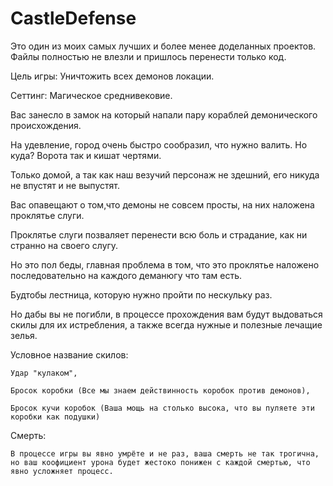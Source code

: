 # СastleDefense
Это один из моих самых лучших и более менее доделанных проектов.
Файлы полностью не влезли и пришлось перенести только код.

Цель игры: 
  Уничтожить всех демонов локации.
  
Сеттинг:
  Магическое среднивековие. 
  
  Вас занесло в замок на который напали пару кораблей демонического происхождения. 
  
  На удевление, город очень быстро сообразил, что нужно валить. Но куда? Ворота так и кишат чертями.
  
  Только домой, а так как наш везучий персонаж не здешний, его никуда не впустят и не выпустят.
  
  Вас опавещают о том,что демоны не совсем просты, на них наложена проклятье слуги.
  
  Проклятье слуги позваляет перенести всю боль и страдание, как ни странно на своего слугу.
  
  Но это пол беды, главная проблема в том, что это проклятье наложено последовательно на каждого деманюгу что там есть.
  
  Будтобы лестница, которую нужно пройти по нескульку раз.
  
  Но дабы вы не погибли, в процессе прохождения вам будут выдоваться скилы для их истребления, а также всегда нужные и полезные лечащие зелья.
  
  Условное название скилов:
    
    Удар "кулаком",
    
    Бросок коробки (Все мы знаем действинность коробок против демонов),
    
    Бросок кучи коробок (Ваша мощь на столько высока, что вы пуляете эти коробки как подушки)
  
  Смерть:
    
    В процессе игры вы явно умрёте и не раз, ваша смерть не так трогична,
    но ваш коофициент урона будет жестоко понижен с каждой смертью, что явно усложняет процесс.
    
  
